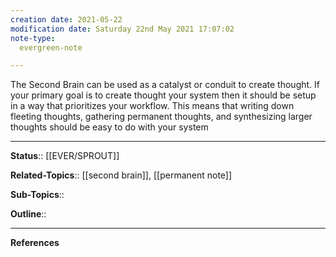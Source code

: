 ```yaml
---
creation date: 2021-05-22
modification date: Saturday 22nd May 2021 17:07:02
note-type: 
  evergreen-note

---
```


The Second Brain can be used as a catalyst or conduit to create thought. If your primary goal is to create thought your system then it should be setup in a way that prioritizes your workflow. This means that writing down fleeting thoughts, gathering permanent thoughts, and synthesizing larger thoughts should be easy to do with your system

---

**Status**:: [[EVER/SPROUT]] 

**Related-Topics**:: [[second brain]], [[permanent note]]
	
**Sub-Topics**::
	
**Outline**::

--- 
**References**